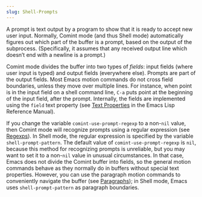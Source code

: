 ```yaml
---
slug: Shell-Prompts
---
```


A prompt is text output by a program to show that it is ready to accept new user input. Normally, Comint mode (and thus Shell mode) automatically figures out which part of the buffer is a prompt, based on the output of the subprocess. (Specifically, it assumes that any received output line which doesn’t end with a newline is a prompt.)

Comint mode divides the buffer into two types of *fields*: input fields (where user input is typed) and output fields (everywhere else). Prompts are part of the output fields. Most Emacs motion commands do not cross field boundaries, unless they move over multiple lines. For instance, when point is in the input field on a shell command line, `C-a` puts point at the beginning of the input field, after the prompt. Internally, the fields are implemented using the `field` text property (see [Text Properties](https://www.gnu.org/software/emacs/manual/html_mono/elisp.html#Text-Properties) in the Emacs Lisp Reference Manual).

If you change the variable `comint-use-prompt-regexp` to a non-`nil` value, then Comint mode will recognize prompts using a regular expression (see [Regexps](/docs/emacs/Regexps)). In Shell mode, the regular expression is specified by the variable `shell-prompt-pattern`. The default value of `comint-use-prompt-regexp` is `nil`, because this method for recognizing prompts is unreliable, but you may want to set it to a non-`nil` value in unusual circumstances. In that case, Emacs does not divide the Comint buffer into fields, so the general motion commands behave as they normally do in buffers without special text properties. However, you can use the paragraph motion commands to conveniently navigate the buffer (see [Paragraphs](/docs/emacs/Paragraphs)); in Shell mode, Emacs uses `shell-prompt-pattern` as paragraph boundaries.
